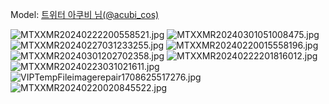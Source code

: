﻿---
dddd: 2024.02.17 일페
nickname: 아쿠비
sns_type: x
sns_id: acubi_cos
---

Model: <a href="https://x.com/acubi_cos" target="_blank">트위터 아쿠비 님(@acubi_cos)</a>

![MTXXMR20240222200558521.jpg](/assets/img/2024/02-17/MTXXMR20240222200558521.jpg)
![MTXXMR20240301051008475.jpg](/assets/img/2024/02-17/MTXXMR20240301051008475.jpg)
![MTXXMR20240227031233255.jpg](/assets/img/2024/02-17/MTXXMR20240227031233255.jpg)
![MTXXMR20240220015558196.jpg](/assets/img/2024/02-17/MTXXMR20240220015558196.jpg)
![MTXXMR20240301202702358.jpg](/assets/img/2024/02-17/MTXXMR20240301202702358.jpg)
![MTXXMR20240222201816012.jpg](/assets/img/2024/02-17/MTXXMR20240222201816012.jpg)
![MTXXMR20240223031021611.jpg](/assets/img/2024/02-17/MTXXMR20240223031021611.jpg)
![VIPTempFileimagerepair1708625517276.jpg](/assets/img/2024/02-17/VIPTempFileimagerepair1708625517276.jpg)
![MTXXMR20240220020845522.jpg](/assets/img/2024/02-17/MTXXMR20240220020845522.jpg)